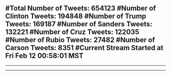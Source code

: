 #Total Number of Tweets: 654123 
#Number of Clinton Tweets: 194848
#Number of Trump Tweets: 169187
#Number of Sanders Tweets: 132221
#Number of Cruz Tweets: 122035
#Number of Rubio Tweets: 27482
#Number of Carson Tweets: 8351
#Current Stream Started at Fri Feb 12 00:58:01 MST
---
---
---
